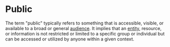 # Public

The term "public" typically refers to something that is accessible, visible, or available to a broad or general [audience](/docs/glossary/audience). It implies that an [entity](/docs/glossary/entity), resource, or information is not restricted or limited to a specific group or individual but can be accessed or utilized by anyone within a given context.